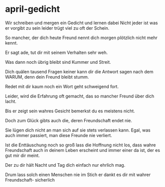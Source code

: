 # april-gedicht
Wir schreiben und mergen ein Gedicht und lernen dabei
Nicht jeder ist was er vorgibt zu sein
leider trügt viel zu oft der Schein.

So mancher, der dich heute Freund nennt
dich morgen plötzlich nicht mehr kennt.

Er sagt ade,
tut dir mit seinem Verhalten sehr weh.

Was dann noch übrig bleibt
sind Kummer und Streit.

Dich quälen tausend Fragen
keiner kann dir die Antwort sagen
nach dem WARUM,
denn dein Freund bleibt stumm.

Redet mit dir kaum noch ein Wort
geht schweigend fort.

Leider, wird die Erfahrung oft gemacht,
das so mancher Freund über dich lacht.

Bis er zeigt sein wahres Gesicht
bemerkst du es meistens nicht.

Doch zum Glück gibts auch die,
deren Freundschaft endet nie.

Sie lügen dich nicht an
man sich auf sie stets verlassen kann.
Egal, was auch immer passiert,
man diese Freunde nie verliert.

Ist die Enttäuschung noch so groß
lass die Hoffnung nicht los,
dass wahre Freundschaft auch in deinem Leben erscheint
und immer einer da ist, der es gut mir dir meint.

Der zu dir hält Nacht und Tag
dich einfach nur ehrlich mag.

Drum lass solch einen Menschen nie im Stich
er dankt es dir mit wahrer Freundschaft- sicherlich
